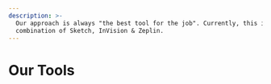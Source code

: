 ```yaml
---
description: >-
  Our approach is always "the best tool for the job". Currently, this is a
  combination of Sketch, InVision & Zeplin.
---
```


# Our Tools

